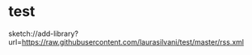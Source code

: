 # test

sketch://add-library?url=https://raw.githubusercontent.com/laurasilvani/test/master/rss.xml
